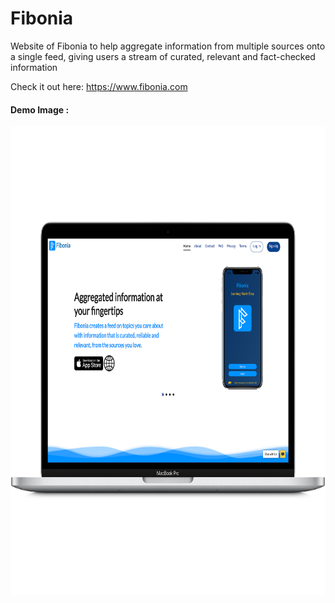 # Fibonia
Website of Fibonia to help aggregate information from multiple sources onto a single feed, giving users a stream of curated, relevant and fact-checked information

Check it out here: https://www.fibonia.com

#### **Demo Image :**
<p align="center">
  <img src="./image1.png" alt="Demo Website Image" width="750" height="750">
</p>
